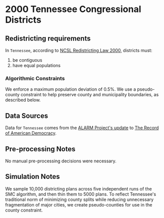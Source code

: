 # 2000 Tennessee Congressional Districts

## Redistricting requirements
In ``Tennessee``, according to [NCSL Redistricting Law 2000](https://web.archive.org/web/20041216185957/https://www.senate.mn/departments/scr/redist/red2000/Tab5appx.htm), districts must:

1. be contiguous
1. have equal populations

### Algorithmic Constraints
We enforce a maximum population deviation of 0.5%. We use a pseudo-county constraint to help preserve county and municipality boundaries, as described below.

## Data Sources
Data for ``Tennessee`` comes from the [ALARM Project's update](https://dataverse.harvard.edu/dataset.xhtml?persistentId=doi:10.7910/DVN/ZV5KF3) to [The Record of American Democracy](https://road.hmdc.harvard.edu/).

## Pre-processing Notes
No manual pre-processing decisions were necessary.

## Simulation Notes
We sample 10,000 districting plans across five independent runs of the SMC algorithm, and then thin them to 5000 plans.
To reflect Tennessee's traditional norm of minimizing county splits while reducing unnecessary fragmentation of major cities, we create pseudo-counties for use in the county constraint.